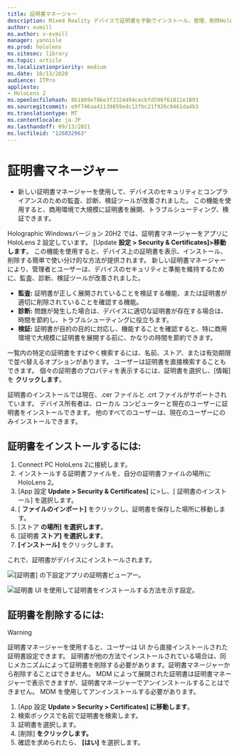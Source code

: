 ```yaml
---
title: 証明書マネージャー
description: Mixed Reality デバイスで証明書を手動でインストール、管理、削除HoloLens 2する方法について学習します。
author: evmill
ms.author: v-evmill
manager: yannisle
ms.prod: hololens
ms.sitesec: library
ms.topic: article
ms.localizationpriority: medium
ms.date: 10/13/2020
audience: ITPro
appliesto:
- HoloLens 2
ms.openlocfilehash: 8b1869e786e3f3324494cecbfd596f61811e1893
ms.sourcegitcommit: e9f746aa41139859edc12fbc21f926c9461da4b3
ms.translationtype: MT
ms.contentlocale: ja-JP
ms.lasthandoff: 09/13/2021
ms.locfileid: "126032963"
---
```

# <a name="certificate-manager"></a>証明書マネージャー

- 新しい証明書マネージャーを使用して、デバイスのセキュリティとコンプライアンスのための監査、診断、検証ツールが改善されました。 この機能を使用すると、商用環境で大規模に証明書を展開、トラブルシューティング、検証できます。

Holographic Windowsバージョン 20H2 では、証明書マネージャーをアプリにHoloLens 2 設定しています。 [Update **設定 > Security & Certificates]>移動します**。 この機能を使用すると、デバイス上の証明書を表示、インストール、削除する簡単で使い分け的な方法が提供されます。 新しい証明書マネージャーにより、管理者とユーザーは、デバイスのセキュリティと準拠を維持するために、監査、診断、検証ツールが改善されました。 

-   **監査:** 証明書が正しく展開されていることを検証する機能、または証明書が適切に削除されていることを確認する機能。 
-   **診断:** 問題が発生した場合は、デバイスに適切な証明書が存在する場合は、時間を節約し、トラブルシューティングに役立ちます。 
-   **検証:** 証明書が目的の目的に対応し、機能することを確認すると、特に商用環境で大規模に証明書を展開する前に、かなりの時間を節約できます。

一覧内の特定の証明書をすばやく検索するには、名前、ストア、または有効期限で並べ替えるオプションがあります。 ユーザーは証明書を直接検索することもできます。 個々の証明書のプロパティを表示するには、証明書を選択し、[情報] を **クリックします**。 

証明書のインストールでは現在、.cer ファイルと .crt ファイルがサポートされています。 デバイス所有者は、ローカル コンピューターと現在のユーザーに証明書をインストールできます。 他のすべてのユーザーは、現在のユーザーにのみインストールできます。

## <a name="to-install-a-certificate"></a>証明書をインストールするには: 

1.  Connect PC HoloLens 2に接続します。
1.  インストールする証明書ファイルを、自分の証明書ファイルの場所にHoloLens 2。
1.  [App 設定 **Update > Security & Certificates]** に>し、[ 証明書のインストール] を選択します。
1.  [ **ファイルのインポート]** をクリックし、証明書を保存した場所に移動します。
1.  [ストア **の場所] を選択します**。
1.  [証明書 **ストア] を選択します**。
1.  **[インストール]** をクリックします。

これで、証明書がデバイスにインストールされます。

![[証明書] の下設定アプリの証明書ビューアー。](images/certificate-viewer-device.jpg)

![証明書 UI を使用して証明書をインストールする方法を示す設定。](images/certificate-device-install.jpg)

## <a name="to-remove-a-certificate"></a>証明書を削除するには:

> [!WARNING]
> 証明書マネージャーを使用すると、ユーザーは UI から直接インストールされた証明書設定できます。 証明書が他の方法でインストールされている場合は、同じメカニズムによって証明書を削除する必要があります。証明書マネージャーから削除することはできません。 MDM によって展開された証明書は証明書マネージャーで表示できますが、証明書マネージャーでアンインストールすることはできません。 MDM を使用してアンインストールする必要があります。

1. [App 設定 **Update > Security > Certificates] に移動します**。
1. 検索ボックスで名前で証明書を検索します。
1. 証明書を選択します。
1. [削除] **をクリックします。**
1. 確認を求められたら、 **[はい]** を選択します。

